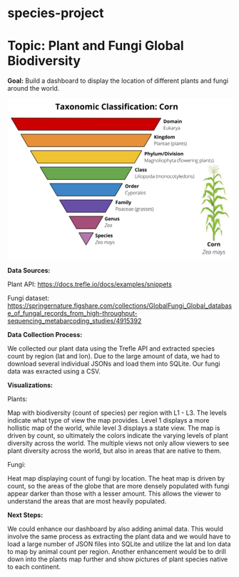 # species-project


# **Topic:** Plant and Fungi Global Biodiversity 


**Goal:** Build a dashboard to display the location of different plants and fungi around the world.

![](Images/plantae.png)
 
**Data Sources:** 

Plant API: https://docs.trefle.io/docs/examples/snippets

Fungi dataset: https://springernature.figshare.com/collections/GlobalFungi_Global_database_of_fungal_records_from_high-throughput-sequencing_metabarcoding_studies/4915392


**Data Collection Process:** 

We collected our plant data using the Trefle API and extracted species count by region (lat and lon). Due to the large amount of data, we had to download several individual JSONs and load them into SQLite. Our fungi data was exracted using a CSV.


**Visualizations:**

Plants:

Map with biodiversity (count of species) per region with L1 - L3. The levels indicate what type of view the map provides. Level 1 displays a more hollistic map of the world, while level 3 displays a state view. The map is driven by count, so ultimately the colors indicate the varying levels of plant diversity across the world. The multiple views not only allow viewers to see plant diversity across the world, but also in areas that are native to them.

Fungi:

Heat map displaying count of fungi by location. The heat map is driven by count, so the areas of the globe that are more densely populated with fungi appear darker than those with a lesser amount. This allows the viewer to understand the areas that are most heavily populated.


**Next Steps:**

We could enhance our dashboard by also adding animal data. This would involve the same process as extracting the plant data and we would have to load a large number of JSON files into SQLite and utilize the lat and lon data to map by animal count per region. Another enhancement would be to drill down into the plants map further and show pictures of plant species native to each continent.













